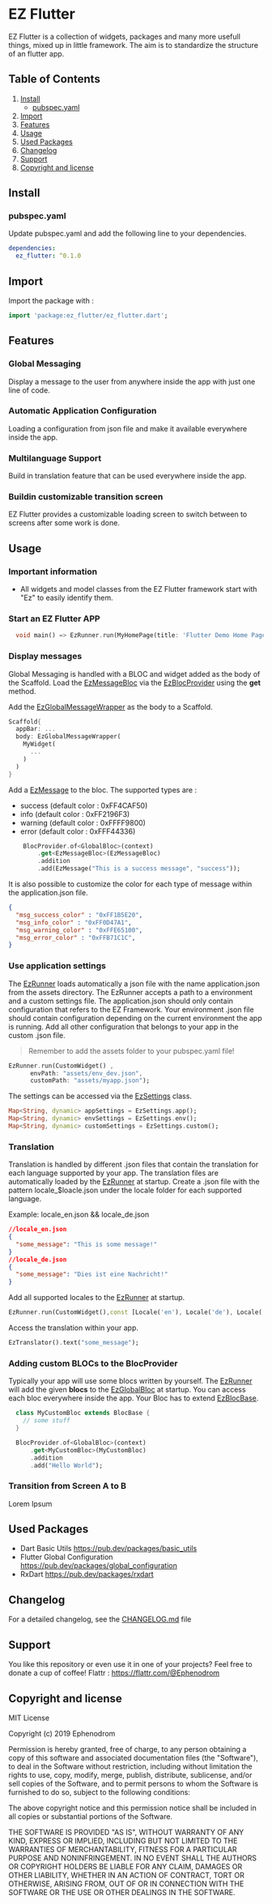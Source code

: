 # EZ Flutter

EZ Flutter is a collection of widgets, packages and many more usefull things, mixed up in little framework. The aim is to standardize the structure of an flutter app.

## Table of Contents

1. [Install](#install)
   * [pubspec.yaml](#pubspec.yaml)
2. [Import](#import)
3. [Features](#features)
4. [Usage](#usage)
5. [Used Packages](#used-packages)
6. [Changelog](#changelog)
7. [Support](#support)
8. [Copyright and license](#copyright-and-license)

## Install

### pubspec.yaml

Update pubspec.yaml and add the following line to your dependencies.

```yaml
dependencies:
  ez_flutter: ^0.1.0
```

## Import

Import the package with :

```dart
import 'package:ez_flutter/ez_flutter.dart';
```

## Features

### Global Messaging

Display a message to the user from anywhere inside the app with just one line of code.

### Automatic Application Configuration

Loading a configuration from json file and make it available everywhere inside the app.

### Multilanguage Support

Build in translation feature that can be used everywhere inside the app.

### Buildin customizable transition screen

EZ Flutter provides a customizable loading screen to switch between to screens after some work is done.

## Usage

### Important information

* All widgets and model classes from the EZ Flutter framework start with "Ez" to easily identify them.

### Start an EZ Flutter APP

```dart
  void main() => EzRunner.run(MyHomePage(title: 'Flutter Demo Home Page'));
```

### Display messages

Global Messaging is handled with a BLOC and widget added as the body of the Scaffold. Load the [EzMessageBloc](lib/src/bloc/blocs/EzMessageBloc.dart) via the [EzBlocProvider](lib/src/bloc/EzBlocProvider.dart) using the **get** method.

Add the [EzGlobalMessageWrapper](lib/src/widgets/EzGlobalMessageWrapper.dart) as the body to a Scaffold.

```dart
Scaffold{
  appBar: ...
  body: EzGlobalMessageWrapper(
    MyWidget(
      ...
    )
  )
}
```

Add a [EzMessage](lib/src/model/EzMessage.dart) to the bloc. The supported types are :

* success (default color : 0xFF4CAF50)
* info (default color : 0xFF2196F3)
* warning (default color : 0xFFFF9800)
* error (default color : 0xFFF44336)

```dart
    BlocProvider.of<GlobalBloc>(context)
        .get<EzMessageBloc>(EzMessageBloc)
        .addition
        .add(EzMessage("This is a success message", "success"));
```

It is also possible to customize the color for each type of message within the application.json file.

```json
{
  "msg_success_color" : "0xFF1B5E20",
  "msg_info_color" : "0xFF0D47A1",
  "msg_warning_color" : "0xFFE65100",
  "msg_error_color" : "0xFFB71C1C",
}
```

### Use application settings

The [EzRunner](lib/src/ez_runner.dart) loads automatically a json file with the name application.json from the assets directory. The EzRunner accepts a path to a environment and a custom settings file.
The application.json should only contain configuration that refers to the EZ Framework.
Your environment .json file should contain configuration depending on the current environment the app is running.
Add all other configuration that belongs to your app in the custom .json file.

> Remember to add the assets folder to your pubspec.yaml file!

```dart
EzRunner.run(CustomWidget() ,
      envPath: "assets/env_dev.json",
      customPath: "assets/myapp.json");
```

The settings can be accessed via the [EzSettings](lib/src/model/EzSettings.dart) class.

```dart
Map<String, dynamic> appSettings = EzSettings.app();
Map<String, dynamic> envSettings = EzSettings.env();
Map<String, dynamic> customSettings = EzSettings.custom();
```

### Translation

Translation is handled by different .json files that contain the translation for each language supported by your app. The translation files are automatically loaded by the [EzRunner](lib/src/ez_runner.dart) at startup. Create a .json file with the pattern locale_$loacle.json under the locale folder for each supported language.

Example: locale_en.json && locale_de.json

```json
//locale_en.json
{
  "some_message": "This is some message!"
}
//locale_de.json
{
  "some_message": "Dies ist eine Nachricht!"
}
```

Add all supported locales to the [EzRunner](lib/src/ez_runner.dart) at startup.

```dart
EzRunner.run(CustomWidget(),const [Locale('en'), Locale('de'), Locale('de')]);
```

Access the translation within your app.

```dart
EzTranslator().text("some_message");
```

### Adding custom BLOCs to the BlocProvider

Typically your app will use some blocs written by yourself. The [EzRunner](lib/src/ez_runner.dart) will add the given **blocs** to the [EzGlobalBloc](lib/src/bloc/EzGlobalBloc.dart) at startup. You can access each bloc everywhere inside the app. Your Bloc has to extend [EzBlocBase](lib/src/bloc/EzBlocBase.dart).

```dart
  class MyCustomBloc extends BlocBase {
    // some stuff
  }

  BlocProvider.of<GlobalBloc>(context)
      .get<MyCustomBloc>(MyCustomBloc)
      .addition
      .add("Hello World");
```

### Transition from Screen A to B

Lorem Ipsum

## Used Packages

* Dart Basic Utils <https://pub.dev/packages/basic_utils>
* Flutter Global Configuration <https://pub.dev/packages/global_configuration>
* RxDart <https://pub.dev/packages/rxdart>

## Changelog

For a detailed changelog, see the [CHANGELOG.md](CHANGELOG.md) file

## Support

You like this repository or even use it in one of your projects? Feel free to donate a cup of coffee!
Flattr : <https://flattr.com/@Ephenodrom>

## Copyright and license

MIT License

Copyright (c) 2019 Ephenodrom

Permission is hereby granted, free of charge, to any person obtaining a copy
of this software and associated documentation files (the "Software"), to deal
in the Software without restriction, including without limitation the rights
to use, copy, modify, merge, publish, distribute, sublicense, and/or sell
copies of the Software, and to permit persons to whom the Software is
furnished to do so, subject to the following conditions:

The above copyright notice and this permission notice shall be included in all
copies or substantial portions of the Software.

THE SOFTWARE IS PROVIDED "AS IS", WITHOUT WARRANTY OF ANY KIND, EXPRESS OR
IMPLIED, INCLUDING BUT NOT LIMITED TO THE WARRANTIES OF MERCHANTABILITY,
FITNESS FOR A PARTICULAR PURPOSE AND NONINFRINGEMENT. IN NO EVENT SHALL THE
AUTHORS OR COPYRIGHT HOLDERS BE LIABLE FOR ANY CLAIM, DAMAGES OR OTHER
LIABILITY, WHETHER IN AN ACTION OF CONTRACT, TORT OR OTHERWISE, ARISING FROM,
OUT OF OR IN CONNECTION WITH THE SOFTWARE OR THE USE OR OTHER DEALINGS IN THE
SOFTWARE.
